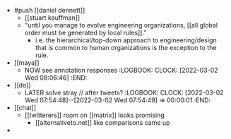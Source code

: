 - #push [[daniel dennett]]
	- [[stuart kauffman]]
	- "until you manage to evolve engineering organizations, [[all global order must be generated by local rules]]."
		- i.e. the hierarchical/top-down approach to engineering/design that is common to human organizations is the exception to the rule.
- [[maya]]
	- NOW see annotation responses
	  :LOGBOOK:
	  CLOCK: [2022-03-02 Wed 08:06:46]
	  :END:
- [[do]]
	- LATER solve stray // after tweets?
	  :LOGBOOK:
	  CLOCK: [2022-03-02 Wed 07:54:48]--[2022-03-02 Wed 07:54:49] =>  00:00:01
	  :END:
- [[chat]]
	- [[twitterers]] room on [[matrix]] looks promising
		- [[alternativeto.net]] like comparisons came up
-